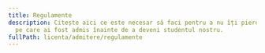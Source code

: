 ```yaml
---
title: Regulamente
description: Citește aici ce este necesar să faci pentru a nu îți pierde locul
  pe care ai fost admis înainte de a deveni studentul nostru.
fullPath: licenta/admitere/regulamente
---
```

<Attachment label="Hotarare diploma de bacalaureat" file="/uploads/adresa-diploma-bac-copie-legalizata-conform-cu-originalul.pdf"></Attachment>
